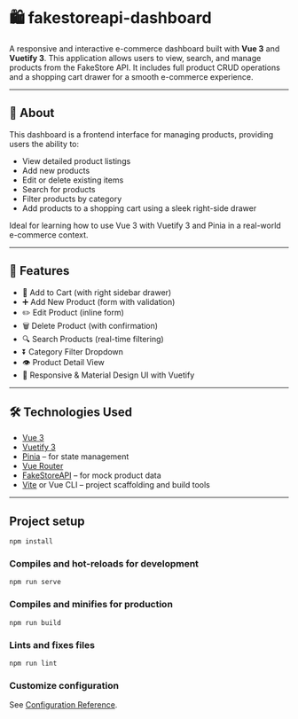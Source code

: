 # 🛍️ fakestoreapi-dashboard

A responsive and interactive e-commerce dashboard built with **Vue 3** and **Vuetify 3**. This application allows users to view, search, and manage products from the FakeStore API. It includes full product CRUD operations and a shopping cart drawer for a smooth e-commerce experience.

---

## 📖 About

This dashboard is a frontend interface for managing products, providing users the ability to:

- View detailed product listings
- Add new products
- Edit or delete existing items
- Search for products
- Filter products by category
- Add products to a shopping cart using a sleek right-side drawer

Ideal for learning how to use Vue 3 with Vuetify 3 and Pinia in a real-world e-commerce context.

---

## 🚀 Features

- 🛒 Add to Cart (with right sidebar drawer)
- ➕ Add New Product (form with validation)
- ✏️ Edit Product (inline form)
- 🗑️ Delete Product (with confirmation)
- 🔍 Search Products (real-time filtering)
- ⏬ Category Filter Dropdown
- 👁️ Product Detail View
- 🎨 Responsive & Material Design UI with Vuetify

---

## 🛠️ Technologies Used

- [Vue 3](https://vuejs.org/)
- [Vuetify 3](https://vuetifyjs.com/)
- [Pinia](https://pinia.vuejs.org/) – for state management
- [Vue Router](https://router.vuejs.org/)
- [FakeStoreAPI](https://fakestoreapi.com/) – for mock product data
- [Vite](https://vitejs.dev/) or Vue CLI – project scaffolding and build tools

---

## Project setup
```
npm install
```

### Compiles and hot-reloads for development
```
npm run serve
```

### Compiles and minifies for production
```
npm run build
```

### Lints and fixes files
```
npm run lint
```

### Customize configuration
See [Configuration Reference](https://cli.vuejs.org/config/).
